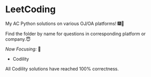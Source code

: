 # LeetCoding

My AC Python solutions on various OJ/OA platforms! 🎆🥳

Find the folder by name for questions in corresponding platform or company.😇

*Now Focusing:* 🧐
+ Codility

All Codility solutions have reached 100% correctness.

